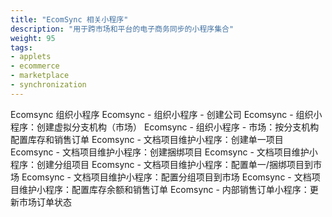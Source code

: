 ```yaml
---
title: "EcomSync 相关小程序"
description: "用于跨市场和平台的电子商务同步的小程序集合"
weight: 95
tags:
- applets
- ecommerce
- marketplace
- synchronization
---
```


Ecomsync 组织小程序
Ecomsync - 组织小程序 - 创建公司
Ecomsync - 组织小程序：创建虚拟分支机构（市场）
Ecomsync - 组织小程序 - 市场：按分支机构配置库存和销售订单
Ecomsync - 文档项目维护小程序：创建单一项目
Ecomsync - 文档项目维护小程序：创建捆绑项目
Ecomsync - 文档项目维护小程序：创建分组项目
Ecomsync - 文档项目维护小程序：配置单一/捆绑项目到市场
Ecomsync - 文档项目维护小程序：配置分组项目到市场
Ecomsync - 文档项目维护小程序：配置库存余额和销售订单
Ecomsync - 内部销售订单小程序：更新市场订单状态
